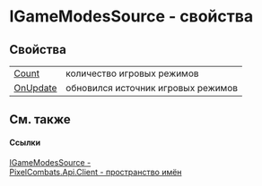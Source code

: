 # IGameModesSource - свойства




## Свойства
<table>
<tr>
<td><a href="b86e67c4-e508-b8a3-71a8-e76238b2dfc9">Count</a></td>
<td>количество игровых режимов</td></tr>
<tr>
<td><a href="45bbc1d3-b9d7-fed9-7016-fb650970ba6a">OnUpdate</a></td>
<td>обновился источник игровых режимов</td></tr>
</table>

## См. также


#### Ссылки
<a href="6d7b1ba4-7a87-bff9-cd3e-e01f2e29fd52">IGameModesSource - </a>  
<a href="0bc5bced-b862-6ec1-859b-5f3a1a1a4e37">PixelCombats.Api.Client - пространство имён</a>  
